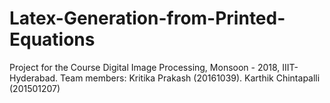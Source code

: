 # Latex-Generation-from-Printed-Equations
Project for the Course Digital Image Processing, Monsoon - 2018, IIIT-Hyderabad.
Team members: Kritika Prakash (20161039). Karthik Chintapalli (201501207)
